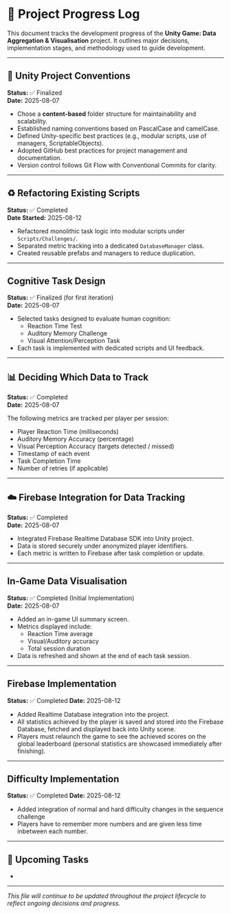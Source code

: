 # 🚧 Project Progress Log

This document tracks the development progress of the **Unity Game: Data Aggregation & Visualisation** project. It outlines major decisions, implementation stages, and methodology used to guide development.

---

## 📐 Unity Project Conventions

**Status:** ✅ Finalized  
**Date:** 2025-08-07

- Chose a **content-based** folder structure for maintainability and scalability.
- Established naming conventions based on PascalCase and camelCase.
- Defined Unity-specific best practices (e.g., modular scripts, use of managers, ScriptableObjects).
- Adopted GitHub best practices for project management and documentation.
- Version control follows Git Flow with Conventional Commits for clarity.

---

## ♻️ Refactoring Existing Scripts

**Status:** ✅ Completed  
**Date Started:** 2025-08-12

- Refactored monolithic task logic into modular scripts under `Scripts/Challenges/`.
- Separated metric tracking into a dedicated `DatabaseManager` class.
- Created reusable prefabs and managers to reduce duplication.

---

## Cognitive Task Design

**Status:** ✅ Finalized (for first iteration)  
**Date:** 2025-08-07

- Selected tasks designed to evaluate human cognition:
  - Reaction Time Test
  - Auditory Memory Challenge
  - Visual Attention/Perception Task
- Each task is implemented with dedicated scripts and UI feedback.

---

## 📊 Deciding Which Data to Track

**Status:** ✅ Completed  
**Date:** 2025-08-07

The following metrics are tracked per player per session:
- Player Reaction Time (milliseconds)
- Auditory Memory Accuracy (percentage)
- Visual Perception Accuracy (targets detected / missed)
- Timestamp of each event
- Task Completion Time
- Number of retries (if applicable)

---

## ☁️ Firebase Integration for Data Tracking

**Status:** ✅ Completed  
**Date:** 2025-08-07

- Integrated Firebase Realtime Database SDK into Unity project.
- Data is stored securely under anonymized player identifiers.
- Each metric is written to Firebase after task completion or update.

---

## In-Game Data Visualisation

**Status:** ✅ Completed (Initial Implementation)  
**Date:** 2025-08-07

- Added an in-game UI summary screen.
- Metrics displayed include:
  - Reaction Time average
  - Visual/Auditory accuracy
  - Total session duration
- Data is refreshed and shown at the end of each task session.

---

## Firebase Implementation

**Status:** ✅ Completed
**Date:** 2025-08-12

- Added Realtime Database integration into the project.
- All statistics achieved by the player is saved and stored into the Firebase Database, fetched and displayed back into Unity scene.
- Players must relaunch the game to see the achieved scores on the global leaderboard (personal statistics are showcased immediately after finishing).

---

## Difficulty Implementation

**Status:** ✅ Completed
**Date:** 2025-08-12

- Added integration of normal and hard difficulty changes in the sequence challenge
- Players have to remember more numbers and are given less time inbetween each number.

---

## 🔄 Upcoming Tasks

- 

---

*This file will continue to be updated throughout the project lifecycle to reflect ongoing decisions and progress.*
